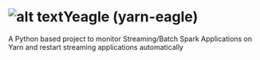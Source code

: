 # ![alt text](https://github.com/lluminov/Yeagle/blob/master/yarn-eagle.jpg?raw=true)Yeagle (yarn-eagle)
A Python based project to monitor Streaming/Batch Spark Applications on Yarn and restart streaming applications automatically


